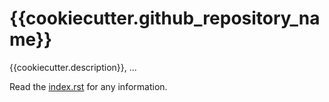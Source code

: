 # {{cookiecutter.github_repository_name}}
{{cookiecutter.description}}, ... 

Read the [index.rst](https://github.com/{{cookiecutter.github_username}}/{{cookiecutter.github_repository_name}}/blob/master/index.rst) for any information.
